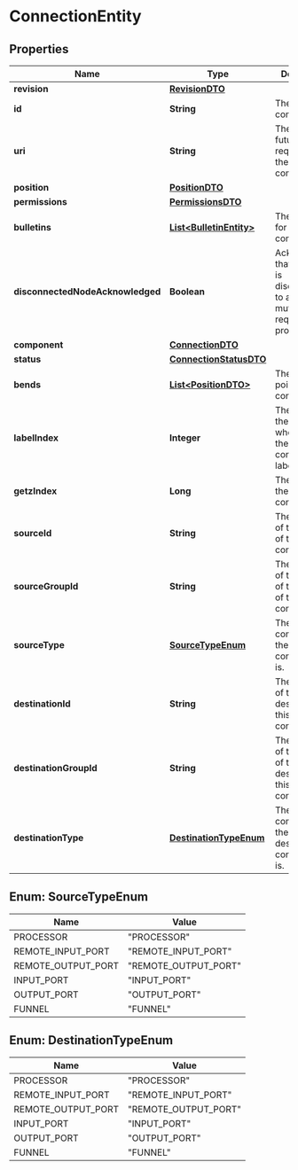 # ConnectionEntity

## Properties
Name | Type | Description | Notes
------------ | ------------- | ------------- | -------------
**revision** | [**RevisionDTO**](RevisionDTO.md) |  |  [optional]
**id** | **String** | The id of the component. |  [optional]
**uri** | **String** | The URI for futures requests to the component. |  [optional]
**position** | [**PositionDTO**](PositionDTO.md) |  |  [optional]
**permissions** | [**PermissionsDTO**](PermissionsDTO.md) |  |  [optional]
**bulletins** | [**List&lt;BulletinEntity&gt;**](BulletinEntity.md) | The bulletins for this component. |  [optional]
**disconnectedNodeAcknowledged** | **Boolean** | Acknowledges that this node is disconnected to allow for mutable requests to proceed. |  [optional]
**component** | [**ConnectionDTO**](ConnectionDTO.md) |  |  [optional]
**status** | [**ConnectionStatusDTO**](ConnectionStatusDTO.md) |  |  [optional]
**bends** | [**List&lt;PositionDTO&gt;**](PositionDTO.md) | The bend points on the connection. |  [optional]
**labelIndex** | **Integer** | The index of the bend point where to place the connection label. |  [optional]
**getzIndex** | **Long** | The z index of the connection. |  [optional]
**sourceId** | **String** | The identifier of the source of this connection. |  [optional]
**sourceGroupId** | **String** | The identifier of the group of the source of this connection. |  [optional]
**sourceType** | [**SourceTypeEnum**](#SourceTypeEnum) | The type of component the source connectable is. | 
**destinationId** | **String** | The identifier of the destination of this connection. |  [optional]
**destinationGroupId** | **String** | The identifier of the group of the destination of this connection. |  [optional]
**destinationType** | [**DestinationTypeEnum**](#DestinationTypeEnum) | The type of component the destination connectable is. | 

<a name="SourceTypeEnum"></a>
## Enum: SourceTypeEnum
Name | Value
---- | -----
PROCESSOR | &quot;PROCESSOR&quot;
REMOTE_INPUT_PORT | &quot;REMOTE_INPUT_PORT&quot;
REMOTE_OUTPUT_PORT | &quot;REMOTE_OUTPUT_PORT&quot;
INPUT_PORT | &quot;INPUT_PORT&quot;
OUTPUT_PORT | &quot;OUTPUT_PORT&quot;
FUNNEL | &quot;FUNNEL&quot;

<a name="DestinationTypeEnum"></a>
## Enum: DestinationTypeEnum
Name | Value
---- | -----
PROCESSOR | &quot;PROCESSOR&quot;
REMOTE_INPUT_PORT | &quot;REMOTE_INPUT_PORT&quot;
REMOTE_OUTPUT_PORT | &quot;REMOTE_OUTPUT_PORT&quot;
INPUT_PORT | &quot;INPUT_PORT&quot;
OUTPUT_PORT | &quot;OUTPUT_PORT&quot;
FUNNEL | &quot;FUNNEL&quot;
